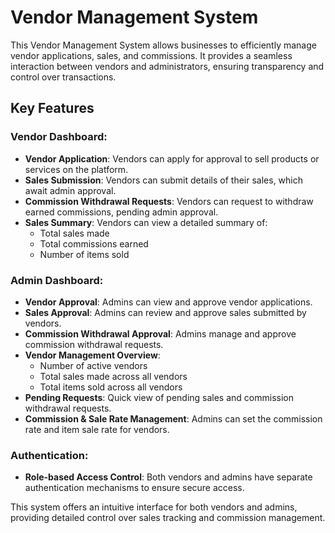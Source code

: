 
# Vendor Management System

This Vendor Management System allows businesses to efficiently manage vendor applications, sales, and commissions. It provides a seamless interaction between vendors and administrators, ensuring transparency and control over transactions.

## Key Features

### Vendor Dashboard:
- **Vendor Application**: Vendors can apply for approval to sell products or services on the platform.
- **Sales Submission**: Vendors can submit details of their sales, which await admin approval.
- **Commission Withdrawal Requests**: Vendors can request to withdraw earned commissions, pending admin approval.
- **Sales Summary**: Vendors can view a detailed summary of:
  - Total sales made
  - Total commissions earned
  - Number of items sold

### Admin Dashboard:
- **Vendor Approval**: Admins can view and approve vendor applications.
- **Sales Approval**: Admins can review and approve sales submitted by vendors.
- **Commission Withdrawal Approval**: Admins manage and approve commission withdrawal requests.
- **Vendor Management Overview**:
  - Number of active vendors
  - Total sales made across all vendors
  - Total items sold across all vendors
- **Pending Requests**: Quick view of pending sales and commission withdrawal requests.
- **Commission & Sale Rate Management**: Admins can set the commission rate and item sale rate for vendors.

### Authentication:
- **Role-based Access Control**: Both vendors and admins have separate authentication mechanisms to ensure secure access.

This system offers an intuitive interface for both vendors and admins, providing detailed control over sales tracking and commission management.
